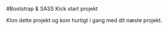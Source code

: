 #Bootstrap & SASS Kick start projekt

Klon dette projekt og kom hurtigt i gang med dit næste projekt.
